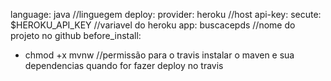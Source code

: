 language: java //linguegem
deploy:
 provider: heroku //host
 api-key: 
  secute: $HEROKU_API_KEY //variavel do heroku
 app: buscacepds //nome do projeto no github
before_install:
- chmod +x mvnw //permissão para o travis instalar o maven e sua dependencias quando for fazer deploy no travis